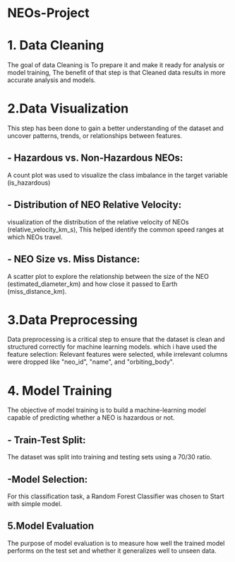# NEOs-Project
# 1. Data Cleaning
The goal of data Cleaning is To prepare it and make it ready for analysis or model training, The benefit of that step is that Cleaned data results in more accurate analysis and models.


# 2.Data Visualization
This step has been done to gain a better understanding of the dataset and uncover patterns, trends, or relationships between features.
## - Hazardous vs. Non-Hazardous NEOs:
A count plot was used to visualize the class imbalance in the target variable (is_hazardous)
## - Distribution of NEO Relative Velocity:
visualization of the distribution of the relative velocity of NEOs (relative_velocity_km_s), This helped identify the common speed ranges at which NEOs travel.
## - NEO Size vs. Miss Distance:
A scatter plot to explore the relationship between the size of the NEO (estimated_diameter_km) and how close it passed to Earth (miss_distance_km).


# 3.Data Preprocessing
Data preprocessing is a critical step to ensure that the dataset is clean and structured correctly for machine learning models.
which i have used the feature selection: Relevant features were selected, while irrelevant columns were dropped like "neo_id", "name", and "orbiting_body".


# 4. Model Training
The objective of model training is to build a machine-learning model capable of predicting whether a NEO is hazardous or not.
## - Train-Test Split:
The dataset was split into training and testing sets using a 70/30 ratio.
## -Model Selection:
For this classification task, a Random Forest Classifier was chosen to Start with simple model.


## 5.Model Evaluation
The purpose of model evaluation is to measure how well the trained model performs on the test set and whether it generalizes well to unseen data.
